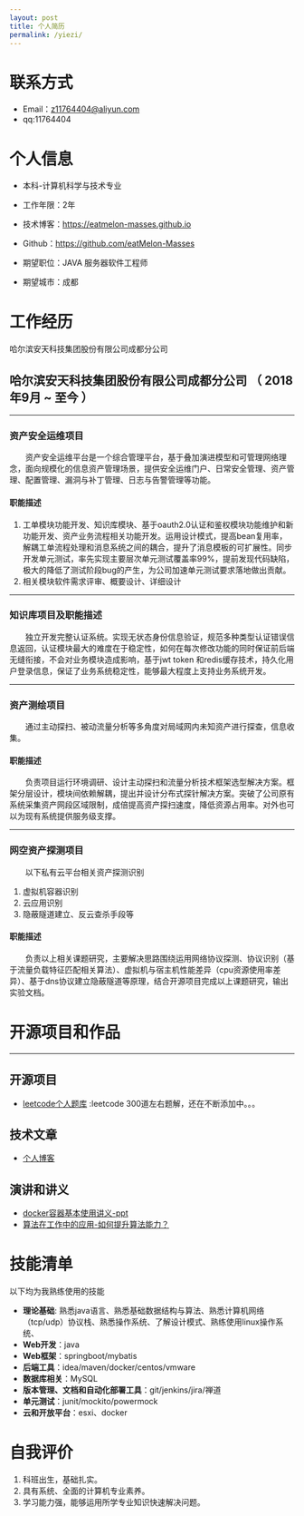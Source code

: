 ```yaml
---
layout: post
title: 个人简历
permalink: /yiezi/
---
```

# 联系方式


- Email：z11764404@aliyun.com
- qq:11764404


# 个人信息

 - 本科-计算机科学与技术专业
 - 工作年限：2年
 - 技术博客：https://eatmelon-masses.github.io
 - Github：https://github.com/eatMelon-Masses 

 - 期望职位：JAVA 服务器软件工程师
 - 期望城市：成都


# 工作经历
哈尔滨安天科技集团股份有限公司成都分公司

## 哈尔滨安天科技集团股份有限公司成都分公司 （ 2018年9月 ~ 至今 ）

***
### 资产安全运维项目 
&emsp;&emsp;资产安全运维平台是一个综合管理平台，基于叠加演进模型和可管理网络理念，面向规模化的信息资产管理场景，提供安全运维门户、日常安全管理、资产管理、配置管理、漏洞与补丁管理、日志与告警管理等功能。

#### 职能描述
1. 工单模块功能开发、知识库模块、基于oauth2.0认证和鉴权模块功能维护和新功能开发、资产业务流程相关功能开发。运用设计模式，提高bean复用率，解耦工单流程处理和消息系统之间的耦合，提升了消息模板的可扩展性。同步开发单元测试，率先实现主要层次单元测试覆盖率99%，提前发现代码缺陷，极大的降低了测试阶段bug的产生，为公司加速单元测试要求落地做出贡献。
2. 相关模块软件需求评审、概要设计、详细设计

***
### 知识库项目及职能描述
&emsp;&emsp;独立开发完整认证系统。实现无状态身份信息验证，规范多种类型认证错误信息返回，认证模块最大的难度在于稳定性，如何在每次修改功能的同时保证前后端无缝衔接，不会对业务模块造成影响，基于jwt token 和redis缓存技术，持久化用户登录信息，保证了业务系统稳定性，能够最大程度上支持业务系统开发。

*** 
###  资产测绘项目
&emsp;&emsp;通过主动探扫、被动流量分析等多角度对局域网内未知资产进行探查，信息收集。

#### 职能描述
&emsp;&emsp;负责项目运行环境调研、设计主动探扫和流量分析技术框架选型解决方案。框架分层设计，模块间依赖解耦，提出并设计分布式探针解决方案。突破了公司原有系统采集资产网段区域限制，成倍提高资产探扫速度，降低资源占用率。对外也可以为现有系统提供服务级支撑。

***
### 网空资产探测项目
&emsp;&emsp;以下私有云平台相关资产探测识别
1. 虚拟机容器识别
2. 云应用识别
3. 隐蔽隧道建立、反云查杀手段等

#### 职能描述
&emsp;&emsp;负责以上相关课题研究，主要解决思路围绕运用网络协议探测、协议识别（基于流量负载特征匹配相关算法）、虚拟机与宿主机性能差异（cpu资源使用率差异）、基于dns协议建立隐蔽隧道等原理，结合开源项目完成以上课题研究，输出实验文档。
# 开源项目和作品

***
## 开源项目

  - [leetcode个人题库](https://github.com/eatMelon-Masses/learning-leetcode) :leetcode 300道左右题解，还在不断添加中。。。

## 技术文章

- [个人博客](blog.yiezi.ml)

## 演讲和讲义

 - [docker容器基本使用讲义-ppt](https://www.icloud.com/iclouddrive/0dCkL_djhk1ZtHr-5xnXkF6kg#docker%E6%8A%80%E6%9C%AF%E5%88%86%E4%BA%AB)
 - [算法在工作中的应用-如何提升算法能力？](https://www.icloud.com/keynote/0WG7Zz0MeWvTdr-R4VJ8Eq-eA)   
    
# 技能清单

以下均为我熟练使用的技能
- **理论基础**: 熟悉java语言、熟悉基础数据结构与算法、熟悉计算机网络（tcp/udp）协议栈、熟悉操作系统、了解设计模式、熟练使用linux操作系统、
- **Web开发**：java
- **Web框架**：springboot/mybatis
- **后端工具**：idea/maven/docker/centos/vmware
- **数据库相关**：MySQL
- **版本管理、文档和自动化部署工具**：git/jenkins/jira/禅道
- **单元测试**：junit/mockito/powermock
- **云和开放平台**：esxi、docker

# 自我评价

1. 科班出生，基础扎实。
2. 具有系统、全面的计算机专业素养。
3. 学习能力强，能够运用所学专业知识快速解决问题。